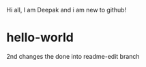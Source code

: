 Hi all, I am Deepak and i am new to github!
# hello-world
2nd changes the done into readme-edit branch
